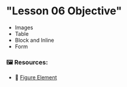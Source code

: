 # "Lesson 06 Objective"
- Images
- Table
- Block and Inline
- Form

### 🖼️ Resources:
- 🔗 [Figure Element](https://www.w3schools.com/tags/tag_figure.asp)